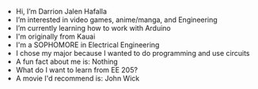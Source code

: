 - Hi, I’m Darrion Jalen Hafalla
- I’m interested in video games, anime/manga, and Engineering
- I’m currently learning how to work with Arduino
- I'm originally from Kauai
- I'm a SOPHOMORE in Electrical Engineering
- I chose my major because I wanted to do programming and use circuits
- A fun fact about me is: Nothing   
- What do I want to learn from EE 205?  
- A movie I'd recommend is:  John Wick
